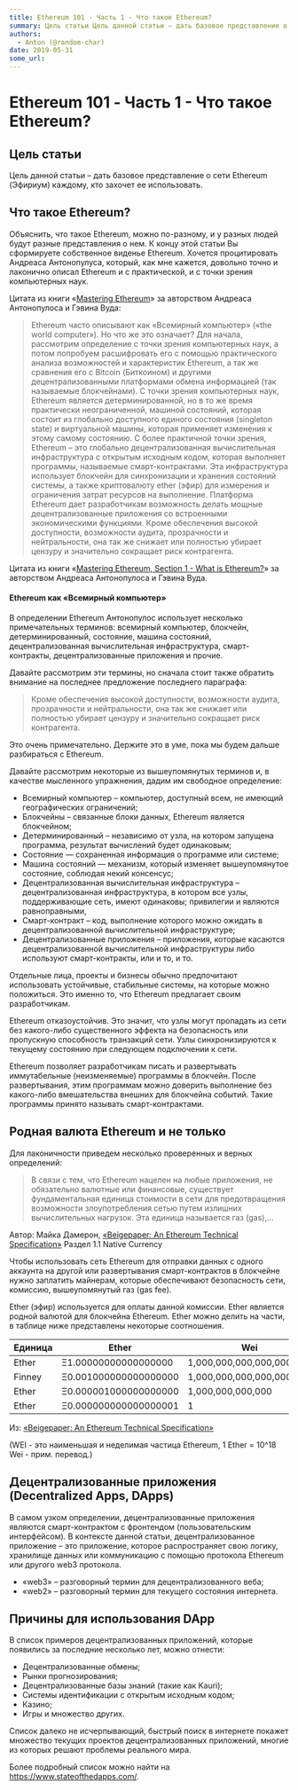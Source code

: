 ```yaml
---
title: Ethereum 101 - Часть 1 - Что такое Ethereum?
summary: Цель статьи Цель данной статьи – дать базовое представление о сети Ethereum (Эфириум) каждому, кто захочет ее использовать. Что такое Ethereum? Объяснить, что такое Ethereum, можно по-разному, и у разных людей будут разные представления о нем. К концу этой статьи Вы сформируете собственное виденье Ethereum. Хочется процитировать Андреаса Антонопулуса, который, как мне кажется, довольно точно и лаконично описал Ethereum и с практической, и с точки зрения компьютерных наук. Цитата из книги «Master
authors:
  - Anton (@random-char)
date: 2019-05-31
some_url: 
---
```


# Ethereum 101 - Часть 1 - Что такое Ethereum?


## Цель статьи
Цель данной статьи – дать базовое представление о сети Ethereum (Эфириум) каждому, кто захочет ее использовать.


## Что такое Ethereum?
Объяснить, что такое Ethereum, можно по-разному, и у разных людей будут разные представления о нем. К концу этой статьи Вы сформируете собственное виденье Ethereum. Хочется процитировать Андреаса Антонопулуса, который, как мне кажется, довольно точно и лаконично описал Ethereum и с практической, и с точки зрения компьютерных наук.
 

Цитата из книги «[Mastering Ethereum](https://github.com/ethereumbook/ethereumbook)» за авторством Андреаса Антонопулоса и Гэвина Вуда:

> Ethereum часто описывают как «Всемирный компьютер» («the world computer»). Но что же это означает? Для начала, рассмотрим определение с точки зрения компьютерных наук, а потом попробуем расшифровать его с помощью практического анализа возможностей и характеристик Ethereum, а так же сравнения его с Bitcoin (Биткоином) и другими децентрализованными платформами обмена информацией (так называемые блокчейнами).
  С точки зрения компьютерных наук, Ethereum является детерминированной, но в то же время практически неограниченной, машиной состояний,  которая состоит из глобально доступного единого состояния (singleton state) и виртуальной машины, которая применяет изменения к этому самому состоянию.
  С более практичной точки зрения, Ethereum – это глобально децентрализованная вычислительная инфраструктура с открытым исходным кодом, которая выполняет программы, называемые смарт-контрактами. Эта инфраструктура использует блокчейн для синхронизации и хранения состояний системы, а также криптовалюту ether (эфир) для измерения и ограничения затрат ресурсов на выполнение.
  Платформа Ethereum дает разработчикам возможность делать мощные децентрализованные приложения со встроенными экономическими функциями. Кроме обеспечения высокой доступности, возможности аудита, прозрачности и нейтральности, она так же снижает или полностью убирает цензуру и значительно сокращает риск контрагента.


Цитата из книги «[Mastering Ethereum, Section 1 - What is Ethereum?](https://github.com/ethereumbook/ethereumbook/blob/develop/01what-is.asciidoc)» за авторством Андреаса Антонопулоса и Гэвина Вуда.

#### Ethereum как «Всемирный компьютер»


В определении Ethereum Антонопулос использует несколько примечательных терминов: всемирный компьютер, блокчейн, детерминированный, состояние, машина состояний, децентрализованная вычислительная инфраструктура, смарт-контракты, децентрализованные приложения и прочие.

Давайте рассмотрим эти термины, но сначала стоит также обратить внимание на последнее предложение последнего параграфа:

> Кроме обеспечения высокой доступности, возможности аудита, прозрачности и нейтральности, она так же снижает или полностью убирает цензуру и значительно сокращает риск контрагента.

Это очень примечательно. Держите это в уме, пока мы будем дальше разбираться с Ethereum.

Давайте рассмотрим некоторые из вышеупомянутых терминов и, в качестве мысленного упражнения, дадим им свободное определение:
* Всемирный компьютер – компьютер, доступный всем, не имеющий географических ограничений;
* Блокчейны – связанные блоки данных, Ethereum является блокчейном;
* Детерминированный – независимо от узла, на котором запущена программа, результат вычислений будет одинаковым;
* Состояние — сохраненная информация о программе или системе;
* Машина состояний — механизм, который изменяет вышеупомянутое состояние, соблюдая некий консенсус;
* Децентрализованная вычислительная инфраструктура – децентрализованная инфраструктура, в котором все узлы, поддерживающие сеть, имеют одинаковы; привилегии и являются равноправными,
* Смарт-контракт – код, выполнение которого можно ожидать в децентрализованной вычислительной инфраструктуре;
* Децентрализованные приложения – приложения, которые касаются децентрализованной вычислительной инфраструктуры либо используют смарт-контракты, или и то, и то.

Отдельные лица, проекты и бизнесы обычно предпочитают использовать устойчивые, стабильные системы, на которые можно положиться. Это именно то, что Ethereum предлагает своим разработчикам.

Ethereum отказоустойчив. Это значит, что узлы могут пропадать из сети без какого-либо существенного эффекта на безопасность или пропускную способность транзакций сети. Узлы синхронизируются к текущему состоянию при следующем подключении к сети.

Ethereum позволяет разработчикам писать и развертывать иммутабельные (неизменяемые) программы в блокчейн. После развертывания, этим программам можно доверить выполнение без какого-либо вмешательства внешних для блокчейна событий. Такие программы принято называть смарт-контрактами.

## Родная валюта Ethereum и не только 

Для лаконичности приведем несколько проверенных и верных определений:


> В связи с тем, что Ethereum нацелен на любые приложения, не обязательно валютные или финансовые, существует фундаментальная единица стоимости в сети для предотвращения возможности злоупотребления сетью путем излишних вычислительных нагрузок. Эта единица называется газ (gas),...  

Автор: Майка Дамерон, [«Beigepaper: An Ethereum Technical Specification»](https://github.com/chronaeon/beigepaper/blob/master/beigepaper.pdf) Раздел 1.1 Native Currency

Чтобы использовать сеть Ethereum для отправки данных с одного аккаунта на другой или развертывания смарт-контрактов в блокчейне нужно заплатить майнерам, которые обеспечивают безопасность сети, комиссию, вышеупомянутый газ (gas fee).

Ether (эфир) используется для оплаты данной комиссии. Ether является родной валютой для блокчейна Ethereum. Ether можно делить на части, в таблице ниже представлены некоторые соотношения.



| Единица | Ether | Wei |
| -------- | -------- | -------- |
| Ether     | Ξ1.00000000000000000     | 1,000,000,000,000,000,000     |
| Finney     | Ξ0.001000000000000000     | 1,000,000,000,000,000     |
| Ether     | Ξ0.000001000000000000     | 1,000,000,000,000     |
| Ether     | Ξ0.000000000000000001     | 1     |

Из: [«Beigepaper: An Ethereum Technical Specification»](https://github.com/chronaeon/beigepaper/blob/master/beigepaper.pdf)

(WEI - это наименьшая и неделимая частица Ethereum, 1 Ether = 10^18 Wei - прим. перевод.)

## Децентрализованные приложения (Decentralized Apps, DApps)

В самом узком определении, децентрализованные приложения являются смарт-контрактом с фронтендом (пользовательским интерфейсом). В контексте данной статьи, децентрализованное приложение – это приложение, которое распространяет свою логику, хранилище данных или коммуникацию с помощью протокола Ethereum или другого web3 протокола.

* «web3» – разговорный термин для децентрализованного веба;
* «web2» – разговорный термин для текущего состояния интернета.


## Причины для использования DApp

В список примеров децентрализованных приложений, которые появились за последние несколько лет, можно отнести:
* Децентрализованные обмены;
* Рынки прогнозирования;
* Децентрализованные базы знаний (такие как Kauri);
* Системы идентификации с открытым исходным кодом;
* Казино;
* Игры и множество других.

Список далеко не исчерпывающий, быстрый поиск в интернете покажет множество текущих проектов децентрализованных приложений, многие из которых решают проблемы реального мира.

Более подробный список можно найти на https://www.stateofthedapps.com/.



